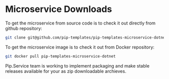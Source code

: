 # Microservice Downloads

To get the microservice from source code is to check it out directly from github repository:

```bash
git clone git@github.com/pip-templates/pip-templates-microservice-dotnet.git
```

To get the microservice image is to check it out from Docker repository: 

```bash
git docker pull pip-templates-microservice-dotnet
```

Pip.Service team is working to implement packaging and make stable releases available for your 
as zip downloadable archieves.